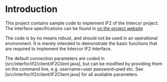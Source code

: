 # Introduction
This project contains sample code to implement IF2 of the Intercor project. The interface specifications can be found in [on the project website](http://intercor.diviprojects.wpengine.com/wp-content/uploads/sites/15/2018/03/InterCor_M4-Upgraded-Specifications-Hybrid_v1.0.pdf)

The code is by no means robust, and should not be used in an operational environment. It is merely intended to demonstrate the basic functions that are required to implement the Intercor IF2 interface. 

 The default connection parameters are coded in [src/interfor/if2/client/IF2Client.java], but can be modified by providing them on the 
command line, e.g. username=user password=pwd etc. See [src/interfor/if2/client/IF2Client.java] for all
available parameters.
